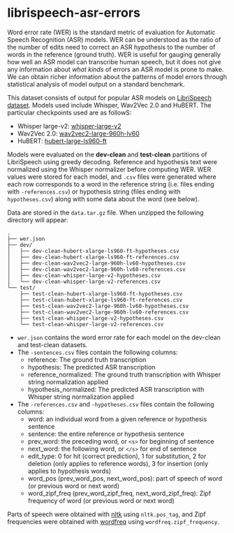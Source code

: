 # librispeech-asr-errors

Word error rate (WER) is the standard metric of evaluation for Automatic Speech Recognition (ASR) models. WER can be understood as the ratio of the number of edits need to correct an ASR hypothesis to the number of words in the reference (ground truth). WER is useful for gauging generally how well an ASR model can transcribe human speech, but it does not give any information about *what kinds* of errors an ASR model is prone to make. We can obtain richer information about the patterns of model errors through statistical analysis of model output on a standard benchmark.

This dataset consists of output for popular ASR models on [LibriSpeech dataset](https://www.openslr.org/12). Models used include Whisper, Wav2Vec 2.0 and HuBERT. The particular checkpoints used are as followS:
- Whisper large-v2: [whisper-large-v2](https://huggingface.co/openai/whisper-large-v2)
- Wav2Vec 2.0: [wav2vec2-large-960h-lv60](https://huggingface.co/facebook/wav2vec2-large-960h-lv60)
- HuBERT: [hubert-large-ls960-ft](https://huggingface.co/facebook/hubert-large-ls960-ft)

Models were evaluated on the **dev-clean** and **test-clean** partitions of LibriSpeech using greedy decoding. Reference and hypothesis text were normalized using the Whisper normalizer before computing WER. WER values were stored for each model, and `.csv` files were generated where each row corresponds to a word in the  reference string (i.e. files ending with `-references.csv`) or hypothesis string (files ending with `hypotheses.csv`) along with some data about the word (see below).

Data are stored in the `data.tar.gz` file. When unzipped the following directory will appear:

```
.
├── wer.json
├── dev/
│   ├── dev-clean-hubert-xlarge-ls960-ft-hypotheses.csv
│   ├── dev-clean-hubert-xlarge-ls960-ft-references.csv
│   ├── dev-clean-wav2vec2-large-960h-lv60-hypotheses.csv
│   ├── dev-clean-wav2vec2-large-960h-lv60-references.csv
│   ├── dev-clean-whisper-large-v2-hypotheses.csv
│   └── dev-clean-whisper-large-v2-references.csv
└── test/
    ├── test-clean-hubert-xlarge-ls960-ft-hypotheses.csv
    ├── test-clean-hubert-xlarge-ls960-ft-references.csv
    ├── test-clean-wav2vec2-large-960h-lv60-hypotheses.csv
    ├── test-clean-wav2vec2-large-960h-lv60-references.csv
    ├── test-clean-whisper-large-v2-hypotheses.csv
    └── test-clean-whisper-large-v2-references.csv
```

- `wer.json` contains the word error rate for each model on the dev-clean and test-clean datasets.
- The `-sentences.csv` files contain the following columns:
    - reference: The ground truth transcription
    - hypothesis: The predicted ASR transcription
    - reference_normalized: The ground truth transcription with Whisper string normalization applied
    - hypothesis_normalized: The predicted ASR transcription with Whisper string normalization applied
- The `-references.csv` and `-hypotheses.csv` files contain the following columns:
    - word: an individual word from a given reference or hypothesis sentence
    - sentence: the entire reference or hypothesis sentence
    - prev_word: the preceding word, or `<s>` for beginning of sentence
    - next_word: the following word, or `</s>` for end of sentence
    - edit_type: 0 for hit (correct prediction), 1 for substitution, 2 for deletion (only applies to reference words), 3 for insertion (only applies to hypothesis words)
    - word_pos (prev_word_pos, next_word_pos): part of speech of word (or previous word or next word)
    - word_zipf_freq (prev_word_zipf_freq, next_word_zipf_freq): Zipf frequency of word (or previous word or next word)

Parts of speech were obtained with [nltk](https://www.nltk.org/) using `nltk.pos_tag`, and Zipf frequencies were obtained with [wordfreq](https://pypi.org/project/wordfreq/) using `wordfreq.zipf_frequency`.